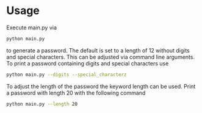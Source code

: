 # Usage

Execute main.py via
```bash
python main.py
```
to generate a password. The default is set to a length of 12 without digits and special characters. 
This can be adjusted via command line arguments.
To print a password containing digits and special characters use
```bash
python main.py --digits --special_characterz
```

To adjust the length of the password the keyword length can be used. 
Print a password with length 20 with the following command 
```bash
python main.py --length 20
```